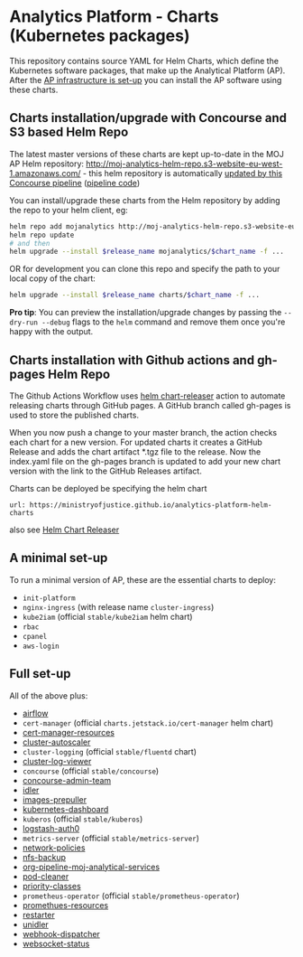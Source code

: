 # Analytics Platform - Charts (Kubernetes packages)

This repository contains source YAML for Helm Charts, which define the Kubernetes software packages, that make up the Analytical Platform (AP). After the [AP infrastructure is set-up](https://github.com/ministryofjustice/analytics-platform-ops/blob/master/README.md) you can install the AP software using these charts.

## Charts installation/upgrade with Concourse and S3 based Helm Repo

The latest master versions of these charts are kept up-to-date in the MOJ AP Helm repository:
http://moj-analytics-helm-repo.s3-website-eu-west-1.amazonaws.com/ - this helm repository is automatically [updated by this Concourse pipeline](https://concourse.services.alpha.mojanalytics.xyz/teams/admin/pipelines/update-helm-repo) ([pipeline code](https://github.com/ministryofjustice/analytics-platform-concourse-pipelines#update-helm-repoyaml))

You can install/upgrade these charts from the Helm repository by adding the repo to your helm client, eg:

```sh
helm repo add mojanalytics http://moj-analytics-helm-repo.s3-website-eu-west-1.amazonaws.com/
helm repo update
# and then
helm upgrade --install $release_name mojanalytics/$chart_name -f ...
```

OR for development you can clone this repo and specify the path to your local copy of the chart:

```sh
helm upgrade --install $release_name charts/$chart_name -f ...
```

**Pro tip**: You can preview the installation/upgrade changes by passing the `--dry-run --debug` flags to the `helm` command and remove them once you're happy with the output.

## Charts installation with Github actions and gh-pages Helm Repo

The Github Actions Workflow uses [helm chart-releaser](https://helm.sh/docs/howto/chart_releaser_action/) action to automate releasing charts through GitHub pages. A GitHub branch called gh-pages is used to store the published charts. 

When you now push a change to your master branch, the action checks each chart for a new version. For updated charts it creates a GitHub Release and adds the chart artifact *.tgz file to the release. Now the index.yaml file on the gh-pages branch is updated to add your new chart version with the link to the GitHub Releases artifact.

Charts can be deployed be specifying the helm chart
``` 
url: https://ministryofjustice.github.io/analytics-platform-helm-charts
```

also see [Helm Chart Releaser](https://github.com/marketplace/actions/helm-chart-releaser)

## A minimal set-up

To run a minimal version of AP, these are the essential charts to deploy:

* `init-platform`
* `nginx-ingress` (with release name `cluster-ingress`)
* `kube2iam` (official `stable/kube2iam` helm chart)
* `rbac`
* `cpanel`
* `aws-login`

## Full set-up

All of the above plus:

* [airflow](./charts/airflow-k8s)
* `cert-manager` (official `charts.jetstack.io/cert-manager` helm chart)
* [cert-manager-resources](./charts/cert-manager-resources)
* [cluster-autoscaler](./charts/cluster-autoscaler)
* `cluster-logging` (official `stable/fluentd` chart)
* [cluster-log-viewer](./charts/kibana-auth-proxy)
* `concourse` (official `stable/concourse`)
* [concourse-admin-team](./charts/concourse-admin-team)
* [idler](./charts/idler)
* [images-prepuller](./charts/images-prepuller)
* [kubernetes-dashboard](./charts/kubernetes-dashboard)
* `kuberos` (official `stable/kuberos`)
* [logstash-auth0](./charts/logstash)
* `metrics-server` (official `stable/metrics-server`)
* [network-policies](./charts/network-policies)
* [nfs-backup](./charts/nfs-backup)
* [org-pipeline-moj-analytical-services](./charts/concourse-org-pipeline)
* [pod-cleaner](./charts/pod-cleaner)
* [priority-classes](./charts/priority-classes)
* `prometheus-operator` (official `stable/prometheus-operator`)
* [promethues-resources](./charts/prometheus-resources)
* [restarter](./charts/restarter)
* [unidler](./charts/unidler)
* [webhook-dispatcher](./charts/webhook-dispatcher)
* [websocket-status](./charts/websocket-status)
